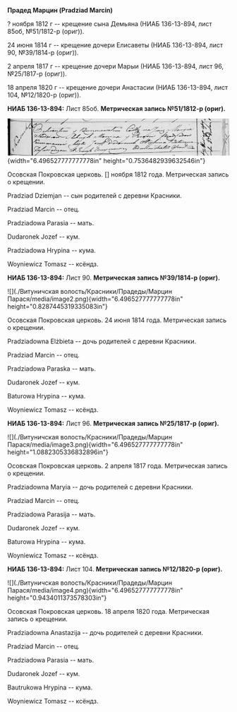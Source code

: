 **Прадед Марцин (Pradziad Marcin)**

? ноября 1812 г -- крещение сына Демьяна (НИАБ 136-13-894, лист 85об,
№51/1812-р (ориг)).

24 июня 1814 г -- крещение дочери Елисаветы (НИАБ 136-13-894, лист 90,
№39/1814-р (ориг)).

2 апреля 1817 г -- крещение дочери Марыи (НИАБ 136-13-894, лист 96,
№25/1817-р (ориг)).

18 апреля 1820 г -- крещение дочери Анастасии (НИАБ 136-13-894, лист
104, №12/1820-р (ориг)).

**НИАБ 136-13-894:** Лист 85об. **Метрическая запись №51/1812-р
(ориг).**

![](./media/7dab2cbb518db25da22515a235aad1e9f565a8fa.png){width="6.496527777777778in"
height="0.7536482939632546in"}

Осовская Покровская церковь. \[\] ноября 1812 года. Метрическая запись о
крещении.

Pradziad Dziemjan -- сын родителей с деревни Красники.

Pradziad Marcin -- отец.

Pradziadowa Parasia -- мать.

Dudaronek Jozef -- кум.

Pradziadowa Hrypina -- кума.

Woyniewicz Tomasz -- ксёндз.

**НИАБ 136-13-894:** Лист 90. **Метрическая запись №39/1814-р (ориг).**

![](./Витуничская волость/Красники/Прадеды/Марцин Парася/media/image2.png){width="6.496527777777778in"
height="0.8287445319335083in"}

Осовская Покровская церковь. 24 июня 1814 года. Метрическая запись о
крещении.

Pradziadowna Elżbieta -- дочь родителей с деревни Красники.

Pradziad Marcin -- отец.

Pradziadowa Paraska -- мать.

Dudaronek Jozef -- кум.

Baturowa Hrypina -- кума.

Woyniewicz Tomasz -- ксёндз.

**НИАБ 136-13-894:** Лист 96. **Метрическая запись №25/1817-р (ориг).**

![](./Витуничская волость/Красники/Прадеды/Марцин Парася/media/image3.png){width="6.496527777777778in"
height="1.0882305336832896in"}

Осовская Покровская церковь. 2 апреля 1817 года. Метрическая запись о
крещении.

Pradziadowna Maryia -- дочь родителей с деревни Красники.

Pradziad Marcin -- отец.

Pradziadowa Parasija -- мать.

Dudaronek Jozef -- кум.

Baturowa Hrypina -- кума.

Woyniewicz Tomasz -- ксёндз.

**НИАБ 136-13-894:** Лист 104. **Метрическая запись №12/1820-р (ориг).**

![](./Витуничская волость/Красники/Прадеды/Марцин Парася/media/image4.png){width="6.496527777777778in"
height="0.9434011373578303in"}

Осовская Покровская церковь. 18 апреля 1820 года. Метрическая запись о
крещении.

Pradziadowna Anastazija -- дочь родителей с деревни Красники.

Pradziad Marcin -- отец.

Pradziadowa Parasia -- мать.

Dudaronek Jozef -- кум.

Bautrukowa Hrypina -- кума.

Woyniewicz Tomasz -- ксёндз.
